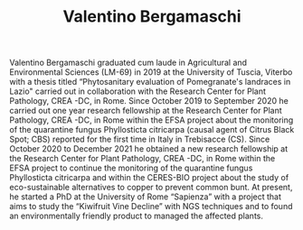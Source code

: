 ﻿---
# Display name
title: Valentino Bergamaschi

# Is this the primary user of the site?
superuser: false

# Role/position
role: PhD Student

# Organizations/Affiliations
organizations:
- name: University of Rome "Sapienza" 
  url: http://www.uniroma1.it

# Short bio (displayed in user profile at end of posts)
bio: My research interests include the diagnosis and treatment of fungal diseases of agricultural plants.

interests:
- Plant-pathogens detection
- Multifactorial diseases
- Next Generation Sequencing
- Quarantine pests
- Management of agricultural crops


education:
  courses: 
  - course: MSc in Agricultural and Environmental Sciences
    institution: University of Tuscia, Viterbo
    year: 2019
  - course: BSc in Agricultural and Environmental Sciences
    institution: University of Tuscia, Viterbo
    year: 2017



# Social/Academic Networking
# For available icons, see: https://sourcethemes.com/academic/docs/page-builder/#icons
#   For an email link, use "fas" icon pack, "envelope" icon, and a link in the
#   form "mailto:your-email@example.com" or "#contact" for contact widget.
social:
- icon: envelope
  icon_pack: fas
  link: 'mailto:valentino.bergamaschi@uniroma1.it'
- icon: linkedin
  icon_pack: fab
  link: 'https://it.linkedin.com/in/valentino-bergamaschi-560b20192'
# Link to a PDF of your resume/CV from the About widget.
# To enable, copy your resume/CV to `static/files/cv.pdf` and uncomment the lines below.
# - icon: cv
#   icon_pack: ai
#   link: files/cv.pdf


# Enter email to display Gravatar (if Gravatar enabled in Config)
email: "valentino.bergamaschi@uniroma1.it"

# Highlight the author in author lists? (true/false)
highlight_name: false

# Organizational groups that you belong to (for People widget)
#   Set this to `[]` or comment out if you are not using People widget.
user_groups:
- PhD Student

---
<link rel="stylesheet" href="https://cdn.jsdelivr.net/gh/jpswalsh/academicons@1/css/academicons.min.css">

Valentino Bergamaschi graduated cum laude in Agricultural and Environmental Sciences (LM-69) in 2019 at the University of Tuscia, Viterbo with a thesis titled “Phytosanitary evaluation of Pomegranate's landraces in Lazio" carried out in collaboration with the Research Center for Plant Pathology, CREA -DC, in Rome.
Since October 2019 to September 2020 he carried out one year research fellowship at the Research Center for Plant Pathology, CREA -DC, in Rome within the EFSA project about the monitoring of the quarantine fungus Phyllosticta citricarpa (causal agent of Citrus Black Spot; CBS) reported for the first time in Italy in Trebisacce (CS).
Since October 2020 to December 2021 he obtained a new research fellowship at the Research Center for Plant Pathology, CREA -DC, in Rome within the EFSA project to continue the monitoring of the quarantine fungus Phyllosticta citricarpa and within the CERES-BIO project about the study of eco-sustainable alternatives to copper to prevent common bunt. 
At present, he started a PhD at the University of Rome “Sapienza” with a project that aims to study the “Kiwifruit Vine Decline” with NGS techniques and to found an environmentally friendly product to managed the affected plants.
